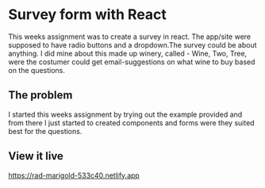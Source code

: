 # Survey form with React

This weeks assignment was to create a survey in react. The app/site were supposed to have radio buttons and a dropdown.The survey could be about anything. I did mine about this made up winery, called - Wine, Two, Tree, were the costumer could get email-suggestions on what wine to buy based on the questions.

## The problem

I started this weeks assignment by trying out the example provided and from there I just started to created components and forms were they suited best for the questions.

## View it live

https://rad-marigold-533c40.netlify.app
